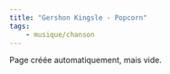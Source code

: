 ```yaml
---
title: "Gershon Kingsle - Popcorn"
tags:
    - musique/chanson
---
```


Page créée automatiquement, mais vide.
